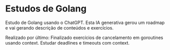 # Estudos de Golang

Estudo de Golang usando o ChatGPT. Esta IA generativa gerou um roadmap e vai gerando descrição de conteúdos e exercícios.


Realizado por último: Finalizado exercícios de cancelamento em goroutines usando context. Estudar deadlines e timeouts com context.